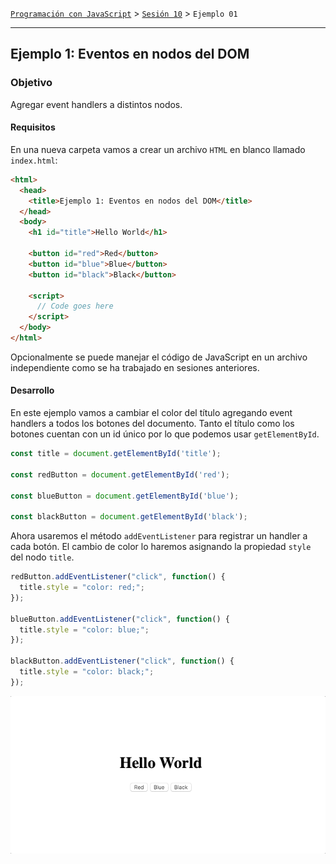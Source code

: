 [`Programación con JavaScript`](../../Readme.md) > [`Sesión 10`](../Readme.md) > `Ejemplo 01`

---

## Ejemplo 1: Eventos en nodos del DOM

### Objetivo

Agregar event handlers a distintos nodos.

#### Requisitos

En una nueva carpeta vamos a crear un archivo `HTML` en blanco llamado `index.html`:

```html
<html>
  <head>
    <title>Ejemplo 1: Eventos en nodos del DOM</title>
  </head>
  <body>
    <h1 id="title">Hello World</h1>

    <button id="red">Red</button>
    <button id="blue">Blue</button>
    <button id="black">Black</button>

    <script>
      // Code goes here
    </script>
  </body>
</html>
```

Opcionalmente se puede manejar el código de JavaScript en un archivo independiente como se ha trabajado en sesiones
anteriores.

#### Desarrollo

En este ejemplo vamos a cambiar el color del título agregando event handlers a todos los botones del documento. Tanto el
título como los botones cuentan con un id único por lo que podemos usar `getElementById`.

```javascript
const title = document.getElementById('title');

const redButton = document.getElementById('red');

const blueButton = document.getElementById('blue');

const blackButton = document.getElementById('black');
```

Ahora usaremos el método `addEventListener` para registrar un handler a cada botón. El cambio de color lo haremos
asignando la propiedad `style` del nodo `title`.

```javascript
redButton.addEventListener("click", function() {
  title.style = "color: red;";
});

blueButton.addEventListener("click", function() {
  title.style = "color: blue;";
});

blackButton.addEventListener("click", function() {
  title.style = "color: black;";
});
```

![Ejemplo 1](./assets/colors.gif)
